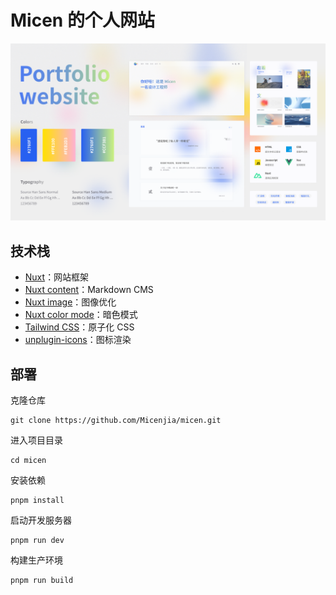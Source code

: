 # Micen 的个人网站

[![website design](/public/images/blogs/website_design.png)](https://qujia.netlify.app)

## 技术栈

- [Nuxt](https://nuxt.com/)：网站框架
- [Nuxt content](https://content.nuxt.com/)：Markdown CMS
- [Nuxt image](https://image.nuxt.com/)：图像优化
- [Nuxt color mode](https://color-mode.nuxtjs.org/)：暗色模式
- [Tailwind CSS](https://tailwindcss.com/)：原子化 CSS
- [unplugin-icons](https://github.com/unplugin/unplugin-icons)：图标渲染

## 部署

克隆仓库

```
git clone https://github.com/Micenjia/micen.git
```

进入项目目录

```
cd micen
```

安装依赖

```
pnpm install
```

启动开发服务器

```
pnpm run dev
```

构建生产环境

```
pnpm run build
```
